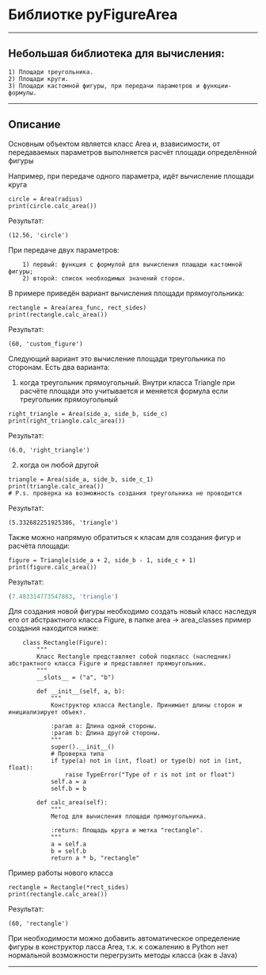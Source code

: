 # Библиотке pyFigureArea

---
## Небольшая библиотека для вычисления:
    1) Площади треугольника.
    2) Площади круги.
    3) Площади кастомной фигуры, при передачи параметров и функции-формулы.
---
## Описание

 Основным объектом является класс Area и, взависимости, от передаваемых параметров выполняется расчёт площади определённой фигуры

Например, при передаче одного параметра, идёт вычисление площади круга
```
circle = Area(radius)
print(circle.calc_area())
```
Результат:
```
(12.56, 'circle')
```

При передаче двух параметров:
```
    1) первый: функция с формулой для вычисления плащади кастомной фигуры;
    2) второй: список необходимых значений сторон.
```
В примере приведён вариант вычисления площади прямоугольника:
``` 
rectangle = Area(area_func, rect_sides)
print(rectangle.calc_area())
```
Результат:
```
(60, 'custom_figure')
```
Cледующий вариант это вычисление площади треугольника по сторонам.
Есть два варианта:
 1) когда треугольник прямоугольный.
Внутри класса Triangle при расчёте площади это учитывается и меняется формула если треугольник прямоугольный
```
right_triangle = Area(side_a, side_b, side_c)
print(right_triangle.calc_area())
```
Результат:
```
(6.0, 'right_triangle')
```
2) когда он любой другой
```
triangle = Area(side_a, side_b, side_c_1)
print(triangle.calc_area())
# P.s. проверка на возможность создания треугольника не проводится
```
Результат:
```
(5.332682251925386, 'triangle')
```

Также можно напрямую обратиться к класам для создания фигур и расчёта площади:
```
figure = Triangle(side_a + 2, side_b - 1, side_c + 1)
print(figure.calc_area())
```
Результат:
```python
(7.483314773547883, 'triangle')
```
Для создания новой фигуры необходимо создать новый класс наследуя его
от абстрактного класса Figure, в папке area -> area_classes
пример создания находится ниже:
```
    class Rectangle(Figure):
        """
        Класс Rectangle представляет собой подкласс (наследник) абстрактного класса Figure и представляет прямоугольник.
        """
        __slots__ = ("a", "b")

        def __init__(self, a, b):
            """
            Конструктор класса Rectangle. Принимает длины сторон и инициализирует объект.

            :param a: Длина одной стороны.
            :param b: Длина другой стороны.
            """
            super().__init__()
            # Проверка типа
            if type(a) not in (int, float) or type(b) not in (int, float):
                raise TypeError("Type of r is not int or float")
            self.a = a
            self.b = b

        def calc_area(self):
            """
            Метод для вычисления площади прямоугольника.

            :return: Площадь круга и метка "rectangle".
            """
            a = self.a
            b = self.b
            return a * b, "rectangle"
```
Пример работы нового класса
```
rectangle = Rectangle(*rect_sides)
print(rectangle.calc_area())
```
Результат:
```
(60, 'rectangle')
```
При необходимости можно добавить автоматическое определение фигуры в конструктор
ласса Area, т.к. к сожалению в Python нет нормальной возможности перегрузить методы класса (как в Java)

---